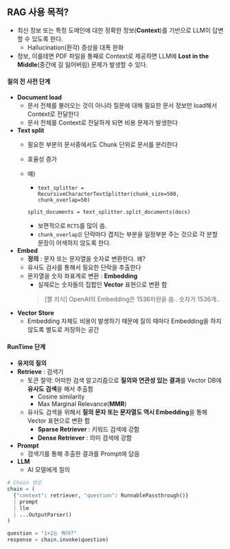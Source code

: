 ## RAG 사용 목적?
- 최신 정보 또는 특정 도메인에 대한 정확한 정보(**Context**)를 기반으로 LLM이 답변할 수 있도록 한다.
  - Hallucination(환각) 증상을 대폭 완화
- 정보, 이를테면 PDF 파일을 통째로 Context로 제공하면 LLM에 **Lost in the Middle**(중간에 길 잃어버림) 문제가 발생할 수 있다.

#### **질의 전 사전 단계**
  - **Document load**
    - 문서 전체를 불러오는 것이 아니라 질문에 대해 필요한 문서 정보만 load해서 Context로 전달한다
    - 문서 전체를 Context로 전달하게 되면 비용 문제가 발생한다
  - **Text split**
    - 필요한 부분의 문서중에서도 Chunk 단위로 문서를 분리한다
    - 효율성 증가
    - 예)
      - `text_splitter = RecursiveCharacterTextSplitter(chunk_size=500, chunk_overlap=50)`

      `split_documents = text_splitter.split_documents(docs)`
      - 보편적으로 `RCTS`를 많이 씀.
      - `chunk_overlap은` 단락마다 겹치는 부분을 일정부분 주는 것으로 각 분할 문장이 어색하지 않도록 한다.
  - **Embed**
    - **정의** : 문자 또는 문자열을 숫자로 변환한다. 왜?
    - 유사도 검사를 통해서 필요한 단락을 추출한다
    - 문자열을 숫자 좌표계로 변환 : **Embedding**
      - 실제로는 숫자들의 집합인 **Vector** 표현으로 변환 함
      > [짤 지식] OpenAI의 Embedding은 1536차원을 씀.. 숫자가 1536개..
  - **Vector Store**
    - Embedding 자체도 비용이 발생하기 때문에 질의 때마다 Embedding을 하지 않도록 별도로 저장하는 공간

#### **RunTime 단계**
  - **유저의 질의**
  - **Retrieve** : 검색기
    - 토큰 절약: 어떠한 검색 알고리즘으로 **질의와 연관성 있는 결과**를 Vector DB에 **유사도 검색**을 해서 추출함
      - Cosine similarity
      - Max Marginal Relevance(**MMR**)
    - 유사도 검색을 위해서 **질의 문자 또는 문자열도 역시 Embedding**을 통해 Vector 표현으로 변환 함
      - **Sparse Retriever** : 키워드 검색에 강함
      - **Dense Retriever** : 의미 검색에 강함
  - **Prompt**
    - 검색기를 통해 추출한 결과를 Prompt에 담음
  - **LLM**
    - AI 모델에게 질의

```python
# Chain 생성
chain = (
  {"context": retriever, "question": RunnablePassthrough()}
  | prompt
  | llm
  | ...OutputParser()
)

question = "1+2는 뭐야?"
response = chain.invoke(question)
```